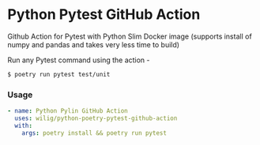 # Python Pytest GitHub Action
Github Action for Pytest with Python Slim Docker image (supports install of numpy and pandas and takes very less time to build)

Run any Pytest command using the action -

```bash
$ poetry run pytest test/unit
```

### Usage

```yml
- name: Python Pylin GitHub Action
  uses: wilig/python-poetry-pytest-github-action
  with:
    args: poetry install && poetry run pytest
```
